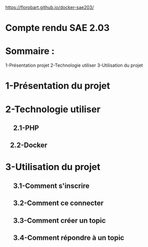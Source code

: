 https://florobart.github.io/docker-sae203/
# Compte rendu SAE 2.03

# Sommaire :

1-Présentation projet
2-Technologie utiliser
3-Utilisation du projet
 


# 1-Présentation du projet

# 2-Technologie utiliser
## &nbsp;&nbsp;&nbsp;&nbsp; 2.1-PHP


## &nbsp;&nbsp; 2.2-Docker


# 3-Utilisation du projet
## &nbsp;&nbsp;&nbsp;&nbsp; 3.1-Comment s'inscrire

## &nbsp;&nbsp;&nbsp;&nbsp; 3.2-Comment ce connecter

## &nbsp;&nbsp;&nbsp;&nbsp; 3.3-Comment créer un topic

## &nbsp;&nbsp;&nbsp;&nbsp; 3.4-Comment répondre à un topic
